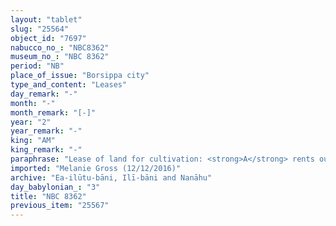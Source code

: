 ```yaml
---
layout: "tablet"
slug: "25564"
object_id: "7697"
nabucco_no_: "NBC8362"
museum_no_: "NBC 8362"
period: "NB"
place_of_issue: "Borsippa city"
type_and_content: "Leases"
day_remark: "-"
month: "-"
month_remark: "[-]"
year: "2"
year_remark: "-"
king: "AM"
king_remark: "-"
paraphrase: "Lease of land for cultivation: <strong>A</strong> rents out to <strong>B</strong> land in the irrgation district (<em>tamirtu</em>) Tāmtu in the <em>han&scaron;&ucirc;</em>-land of Bīt-ilūtu-bāni for the cultivation (<em>ana erre&scaron;ūti</em>) of sesame. Witnesses and the scribe.<br /> &nbsp;<br /> <strong>A<sub>1</sub></strong> = Zēr-Bābili/Nab&ucirc;-&scaron;umu-i&scaron;kun//(Ea-)ilūtu-bāni; <strong>A<sub>2</sub></strong> = &Scaron;ulāya/Bēl-aplu-iddin; <strong>B</strong> = Nab&ucirc;-ēṭir/Bēl-ina-tē&scaron;&icirc;-ēṭir<br /> &nbsp;"
imported: "Melanie Gross (12/12/2016)"
archive: "Ea-ilūtu-bāni, Ilī-bāni and Nanāhu"
day_babylonian_: "3"
title: "NBC 8362"
previous_item: "25567"
---
```

